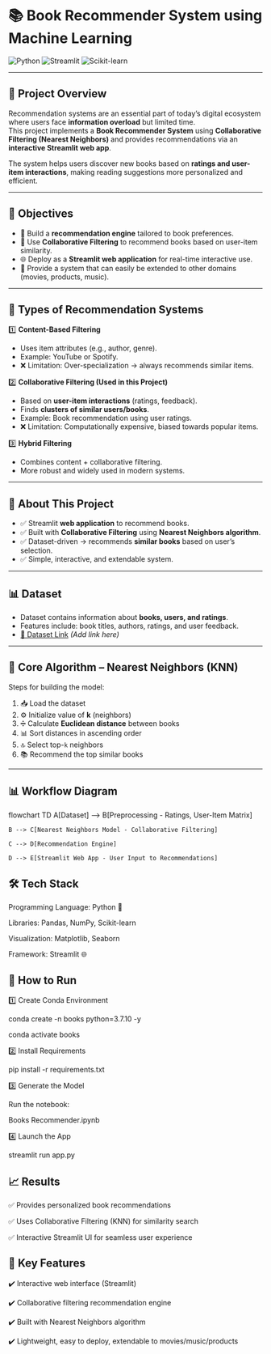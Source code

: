 # 📚 Book Recommender System using Machine Learning  

![Python](https://img.shields.io/badge/Python-3.7.10-blue?style=flat&logo=python)
![Streamlit](https://img.shields.io/badge/Streamlit-App-FF4B4B?style=flat&logo=streamlit)
![Scikit-learn](https://img.shields.io/badge/Scikit--learn-ML-F7931E?style=flat&logo=scikit-learn)

---

## 📌 Project Overview  

Recommendation systems are an essential part of today’s digital ecosystem where users face **information overload** but limited time.  
This project implements a **Book Recommender System** using **Collaborative Filtering (Nearest Neighbors)** and provides recommendations via an **interactive Streamlit web app**.  

The system helps users discover new books based on **ratings and user-item interactions**, making reading suggestions more personalized and efficient.  

---

## 🎯 Objectives  

- 📖 Build a **recommendation engine** tailored to book preferences.  
- 🤝 Use **Collaborative Filtering** to recommend books based on user-item similarity.  
- 🌐 Deploy as a **Streamlit web application** for real-time interactive use.  
- 🔧 Provide a system that can easily be extended to other domains (movies, products, music).  

---

## 🧠 Types of Recommendation Systems  

1️⃣ **Content-Based Filtering**  
- Uses item attributes (e.g., author, genre).  
- Example: YouTube or Spotify.  
- ❌ Limitation: Over-specialization → always recommends similar items.  

2️⃣ **Collaborative Filtering (Used in this Project)**  
- Based on **user-item interactions** (ratings, feedback).  
- Finds **clusters of similar users/books**.  
- Example: Book recommendation using user ratings.  
- ❌ Limitation: Computationally expensive, biased towards popular items.  

3️⃣ **Hybrid Filtering**  
- Combines content + collaborative filtering.  
- More robust and widely used in modern systems.  

---

## 📂 About This Project  

- ✅ Streamlit **web application** to recommend books.  
- ✅ Built with **Collaborative Filtering** using **Nearest Neighbors algorithm**.  
- ✅ Dataset-driven → recommends **similar books** based on user’s selection.  
- ✅ Simple, interactive, and extendable system.  

---

## 📊 Dataset  

- Dataset contains information about **books, users, and ratings**.  
- Features include: book titles, authors, ratings, and user feedback.  
- [🔗 Dataset Link](#) *(Add link here)*  

---

## 🔧 Core Algorithm – Nearest Neighbors (KNN)  

Steps for building the model:  

1. 📥 Load the dataset  
2. ⚙️ Initialize value of **k** (neighbors)  
3. ➗ Calculate **Euclidean distance** between books  
4. 📊 Sort distances in ascending order  
5. 🔝 Select top-`k` neighbors  
6. 📚 Recommend the top similar books  

---

## 📊 Workflow Diagram  

flowchart TD
    A[Dataset] --> B[Preprocessing - Ratings, User-Item Matrix]
    
    B --> C[Nearest Neighbors Model - Collaborative Filtering]
    
    C --> D[Recommendation Engine]
    
    D --> E[Streamlit Web App - User Input to Recommendations]


##  🛠 Tech Stack

Programming Language: Python 🐍

Libraries: Pandas, NumPy, Scikit-learn

Visualization: Matplotlib, Seaborn

Framework: Streamlit 🌐

## 🚀 How to Run
1️⃣ Create Conda Environment

conda create -n books python=3.7.10 -y

conda activate books

2️⃣  Install Requirements

pip install -r requirements.txt

3️⃣ Generate the Model

Run the notebook:

Books Recommender.ipynb

4️⃣ Launch the App

streamlit run app.py


## 📈 Results

✅ Provides personalized book recommendations

✅ Uses Collaborative Filtering (KNN) for similarity search

✅ Interactive Streamlit UI for seamless user experience

## 🌟 Key Features

✔️ Interactive web interface (Streamlit)

✔️ Collaborative filtering recommendation engine

✔️ Built with Nearest Neighbors algorithm

✔️ Lightweight, easy to deploy, extendable to movies/music/products
